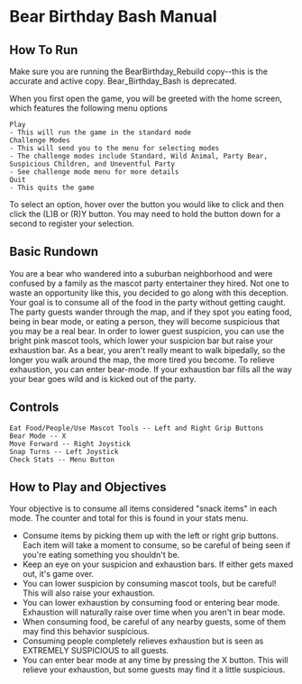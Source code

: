 # Bear Birthday Bash Manual

## How To Run
Make sure you are running the BearBirthday_Rebuild copy--this is the accurate and active copy. Bear_Birthday_Bash is deprecated.

When you first open the game, you will be greeted with the home screen, which features the following menu options
```
Play
- This will run the game in the standard mode
Challenge Modes
- This will send you to the menu for selecting modes
- The challenge modes include Standard, Wild Animal, Party Bear, Suspicious Children, and Uneventful Party
- See challenge mode menu for more details
Quit
- This quits the game
```
To select an option, hover over the button you would like to click and then click the (L)B or (R)Y button. You may need to hold the button down for a second to register your selection.

## Basic Rundown
You are a bear who wandered into a suburban neighborhood and were confused by a family as the mascot party entertainer they hired. Not one to waste an opportunity like this, you decided to go along with this deception. Your goal is to consume all of the food in the party without getting caught. The party guests wander through the map, and if they spot you eating food, being in bear mode, or eating a person, they will become suspicious that you may be a real bear. In order to lower guest suspicion, you can use the bright pink mascot tools, which lower your suspicion bar but raise your exhaustion bar. As a bear, you aren't really meant to walk bipedally, so the longer you walk around the map, the more tired you become. To relieve exhaustion, you can enter bear-mode. If your exhaustion bar fills all the way your bear goes wild and is kicked out of the party.

## Controls
```
Eat Food/People/Use Mascot Tools -- Left and Right Grip Buttons
Bear Mode -- X
Move Forward -- Right Joystick
Snap Turns -- Left Joystick
Check Stats -- Menu Button
```

## How to Play and Objectives
Your objective is to consume all items considered "snack items" in each mode. The counter and total for this is found in your stats menu. 
- Consume items by picking them up with the left or right grip buttons. Each item will take a moment to consume, so be careful of being seen if you're eating something you shouldn't be.
- Keep an eye on your suspicion and exhaustion bars. If either gets maxed out, it's game over.
- You can lower suspicion by consuming mascot tools, but be careful! This will also raise your exhaustion.
- You can lower exhaustion by consuming food or entering bear mode. Exhaustion will naturally raise over time when you aren't in bear mode. 
- When consuming food, be careful of any nearby guests, some of them may find this behavior suspicious.
- Consuming people completely relieves exhaustion but is seen as EXTREMELY SUSPICIOUS to all guests.
- You can enter bear mode at any time by pressing the X button. This will relieve your exhaustion, but some guests may find it a little suspicious.
